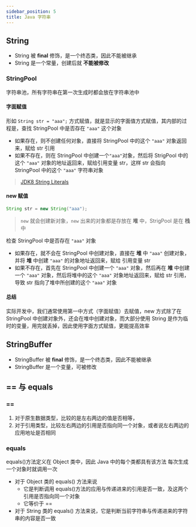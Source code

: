 ```yaml
---
sidebar_position: 5
title: Java 字符串
---
```


## String

* String 被 **final** 修饰，是一个终态类，因此不能被继承
* String 是一个常量，创建后就 **不能被修改**

### StringPool

字符串池，所有字符串在第一次生成时都会放在字符串池中

#### 字面赋值

形如 `String str = "aaa";` 方式赋值，就是显示的字面值方式赋值，其内部的过程是，查找 StringPool 中是否存在 `"aaa"` 这个对象

* 如果存在，则不创建任何对象，直接将 StringPool 中的这个 `"aaa"` 对象返回来，赋给 str 引用
* 如果不存在，则在 StringPool 中创建一个`"aaa"`对象，然后将 StrigPool 中的这个 `"aaa"` 对象的地址返回来，赋给引用变量 str，这样 str 会指向 StringPool 中的这个 `"aaa"` 字符串对象

>[JDK8 String Literals](https://docs.oracle.com/javase/specs/jls/se8/html/jls-3.html#jls-3.10.5)

#### new 赋值

```java
String str = new String("aaa");
```

>`new` 就会创建新对象，`new` 出来的对象都是存放在 **堆** 中，StrigPool 是在 **栈** 中

检查 StringPool 中是否存在 `"aaa"` 对象

* 如果存在，就不会在 StringPool 中创建对象，直接在 **堆** 中 `"aaa"` 创建对象，并将 **堆** 中创建 `"aaa"` 的对象地址返回来，赋给 引用变量 str
* 如果不存在，首先在 StringPool 中创建一个 `"aaa"` 对象，然后再在 **堆** 中创建一个 `"aaa"` 对象，然后将堆中的这个 `"aaa"` 对象地址返回来，赋给 str 引用，导致 str 指向了堆中所创建的这个 `"aaa"` 对象

#### 总结

实际开发中，我们通常使用第一中方式（字面赋值）去赋值，new 方式除了在 StringPool 中创建对象外，还会在堆中创建对象，而大部分使用 String 是作为临时的变量，用完就丢掉，因此使用字面方式赋值，更能提高效率

## StringBuffer

* StringBuffer 被 **final** 修饰，是一个终态类，因此不能被继承
* StringBuffer 是一个变量，可被修改

## == 与 equals

### ==

1. 对于原生数据类型，比较的是左右两边的值是否相等，
2. 对于引用类型，比较左右两边的引用是否指向同一个对象，或者说左右两边的应用地址是否相同

### equals

equals()方法定义在 Object 类中，因此 Java 中的每个类都具有该方法
每次生成一个对象时就调用一次

* 对于 Object 类的 equals() 方法来说
  * 它是判断调用 equals()方法的应用与传递进来的引用是否一致，及这两个引用是否指向同一个对象
  * 它等价于 ==
* 对于 String 类的 equals() 方法来说，它是判断当前字符串与传递进来的字符串的内容是否一致
